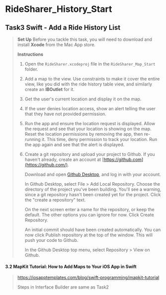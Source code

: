 # RideSharer_History_Start
## Task3 Swift - Add a Ride History List

> **Set Up** 
> Before you tackle this task, you will need to download and install **Xcode** from the Mac App store.
>
> **Instructions**
>
> 1. Open the `RideSharer.xcodeproj` file in the `RideSharer_Map_Start` folder.
>
>
> 2. Add a map to the view. Use constraints to make it cover the entire view, like you did with the ride history table view, and similarly create an **IBOutlet** for it.
>
>
> 3. Get the user's current location and display it on the map.
>
>
> 4. If the user denies location access, show an alert telling the user that they have not provided permission.
>
>
> 5. Run the app and ensure the location request is displayed. Allow the request and see that your location is showing on the map. Reset the location permissions by removing the app, then re-running it. This time, deny permission to track your location. Run the app again and see that the alert is displayed.
>
>
> 6. Create a git repository and upload your project to Github.
>    If you haven't already, create an account at [https://github.com](https://github.com/). 
>
>    Download and open [Github Desktop](https://desktop.github.com/), and log in with your account.
>
>    In Github Desktop, select File > Add Local Repository. Choose the directory of the project you've been building. You'll see a warning, since a git repository hasn't been created yet for the project. Click the "create a repository" text.
>
>    On the next screen enter a name for the repository, or keep the default. The other options you can ignore for now. Click Create Repository.
>
>    An initial commit should have been created automatically. You can now click Publish repository at the top of the window. This will push your code to Github.
>
>    In the Github Desktop top menu, select Repository > View on Github. 

#### 3.2 MapKit Tutorial: How to Add Maps to Your iOS App in Swift

> https://iosapptemplates.com/blog/swift-programming/mapkit-tutorial
>
> Steps in Interface Builder are same as Task2
